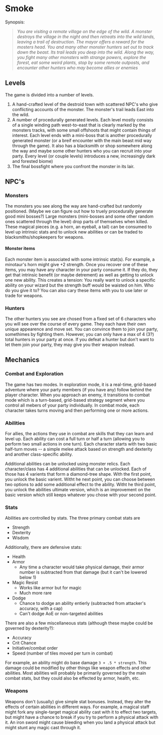 # Smoke

Synopsis:

> *You are visiting a remote village on the edge of the wild. A monster destroys the village in the night and then retreats into the wild lands, leaving a trail of destruction. The mayor offers a reward for the mosters head. You and many other monster hunters set out to track down the beast. Its trail leads you deep into the wild. Along the way, you fight many other monsters with strange powers, explore the forest, eat some weird plants, stop by some remote outposts, and encounter other hunters who may become allies or enemies*

## Levels

The game is divided into a number of levels.
1. A hand-crafted level of the destroid town with scattered NPC's who give conflicting accounts of the monster. The monster's trail leads East into the wild.
2. A number of procedurally generated levels. Each level mostly consists of a single winding path west-to-east that is clearly marked by the monsters tracks, with some small offshoots that might contain things of interest. Each level ends with a mini-boss that is another procedurally generated monster (or a breif encounter with the main beast mid way through the game). It also has a blacksmith or shop somewhere along the way and maybe some other hunters who you can recruit into your party. Every level (or couple levels) introduces a new, increasingly dark and forested biome)
3. The final bossfight where you confront the monster in its lair.

## NPC's

### Monsters

The monsters you see along the way are hand-crafted but randomly positioned. (Maybe we can figure out how to truely procedurally generate good mini bosses?) Large monsters (mini-bosses and some other random ones scattered through the level) drop parts of themselves when killed. These magical pieces (e.g. a horn, an eyeball, a tail) can be consumed to level up intrinsic stats and to unlock new abilities or can be traded to blacksmiths/shopkeepers for weapons.

#### Monster items

Each monster item is associated with some intrinsic stat(s). For example, a minotaur's horn might give +2 strength. Once you recover one of these items, you may have any character in your party consume it. If they do, they get that intrinsic benefit (or maybe detrement) as well as getting to unlock one new ability. This creates a tension: You really want to unlock a specific ability on your wizard but the strength buff would be waisted on him. Who do you give it to? You can also cary these items with you to use later or trade for weapons.

### Hunters

The other hunters you see are chosed from a fixed set of 6 characters who you will see over the course of every game. They each have their own unique appearence and move set. You can convince them to join your party, somethimes by fighting them. However, you can only have a max of 4 (3?) total hunters in your party at once. If you defeat a hunter but don't want to let them join your party, they may give you their weapon instead.

## Mechanics

### Combat and Exploration

The game has two modes. In exploration mode, it is a real-time, grid-based adventure where your party members (if you have any) follow behind the player character. When you approach an enemy, it transitions to combat mode which is a turn-based, grid-based strategy segment where you control all mebers of your party individually. In combat mode, each character takes turns moving and then performing one or more actions.

### Abilities

For allies, the actions they use in combat are skills that they can learn and level up. Each ability can cost a full turn or half a turn (allowing you to perform two small actions in one turn). Each character starts with two basic half-turn moves -- a simple melee attack based on strength and dexterity and another class-specific ability.

Additional abilities can be unlocked using monster relics. Each character/class has 4 additional abilities that can be unlocked. Each of those has 4 varients that form a diamond-tree shape. With the first point, you unlock the basic varient. Witht he next point, you can choose between two options to add some additional effect to the ability. Witht he third point, you unlock the abilities ultimate version, which is an improvement on the basic version which still keeps whatever you chose with your second point.

### Stats

Abilities are controlled by stats. The three primary combat stats are

* Strength
* Dexterity
* Wisdom

Additionally, there are defensive stats:

* Health
* Armor
   * Any time a character would take physical damage, their armor number is subtracted from that damage (but it can't be lowered below 1)
* Magic Resist
   * Works like armor but for magic
   * Much more rare
 * Dodge
   * Chance to dodge an ability entierly (subtracted from attacker's accuracy, with a cap)
   * Can't dodge AoE or non-targeted abilities
   
There are also a few miscellaneous stats (although these maybe could be governed by dexterity?):

* Accuracy
* Crit Chance
* Initiative/combat order
* Speed (number of tiles moved per turn in combat)

For example, an ability might do base damage `3 + .5 * strength`. This damage could be modified by other things like weapon effects and other abilities. Most abilities will probably be primarily governed by the main combat stats, but they could also be effected by armor, health, etc.

### Weapons

Weapons don't (usually) give simple stat bonuses. Instead, they alter the effects of certain abilities in different ways. For example, a magical staff might fork any single-target magical ability cast with it to effect two targets, but might have a chance to break if you try to perform a physical attack with it. An iron sword might cause bleeding when you land a physical attack but might stunt any magic cast through it.


